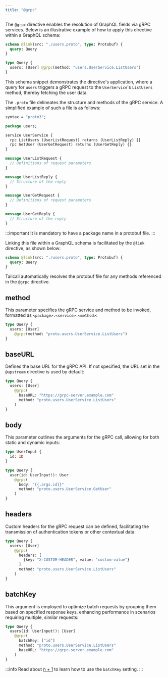 ```yaml
---
title: "@grpc"
---
```


The `@grpc` directive enables the resolution of GraphQL fields via gRPC services. Below is an illustrative example of how to apply this directive within a GraphQL schema:

```graphql
schema @link(src: "./users.proto", type: Protobuf) {
  query: Query
}

type Query {
  users: [User] @grpc(method: "users.UserService.ListUsers")
}
```

This schema snippet demonstrates the directive's application, where a query for `users` triggers a gRPC request to the `UserService`'s `ListUsers` method, thereby fetching the user data.

The `.proto` file delineates the structure and methods of the gRPC service. A simplified example of such a file is as follows:

```proto
syntax = "proto3";

package users;

service UserService {
  rpc ListUsers (UserListRequest) returns (UserListReply) {}
  rpc GetUser (UserGetRequest) returns (UserGetReply) {}
}

message UserListRequest {
  // Definitions of request parameters
}

message UserListReply {
  // Structure of the reply
}

message UserGetRequest {
  // Definitions of request parameters
}

message UserGetReply {
  // Structure of the reply
}
```

:::important
It is mandatory to have a package name in a protobuf file.
:::

Linking this file within a GraphQL schema is facilitated by the `@link` directive, as shown below:

```graphql
schema @link(src: "./users.proto", type: Protobuf) {
  query: Query
}
```

Tailcall automatically resolves the protobuf file for any methods referenced in the `@grpc` directive.

## method

This parameter specifies the gRPC service and method to be invoked, formatted as `<package>.<service>.<method>`:

```graphql
type Query {
  users: [User]
    @grpc(method: "proto.users.UserService.ListUsers")
}
```

## baseURL

Defines the base URL for the gRPC API. If not specified, the URL set in the `@upstream` directive is used by default:

```graphql
type Query {
  users: [User]
    @grpc(
      baseURL: "https://grpc-server.example.com"
      method: "proto.users.UserService.ListUsers"
    )
}
```

## body

This parameter outlines the arguments for the gRPC call, allowing for both static and dynamic inputs:

```graphql
type UserInput {
  id: ID
}

type Query {
  user(id: UserInput!): User
    @grpc(
      body: "{{.args.id}}"
      method: "proto.users.UserService.GetUser"
    )
}
```

## headers

Custom headers for the gRPC request can be defined, facilitating the transmission of authentication tokens or other contextual data:

```graphql
type Query {
  users: [User]
    @grpc(
      headers: [
        {key: "X-CUSTOM-HEADER", value: "custom-value"}
      ]
      method: "proto.users.UserService.ListUsers"
    )
}
```

## batchKey

This argument is employed to optimize batch requests by grouping them based on specified response keys, enhancing performance in scenarios requiring multiple, similar requests:

```graphql
type Query {
  users(id: UserInput!): [User]
    @grpc(
      batchKey: ["id"]
      method: "proto.users.UserService.ListUsers"
      baseURL: "https://grpc-server.example.com"
    )
}
```

:::info
Read about [n + 1](../guides/N+1.md) to learn how to use the `batchKey` setting.
:::

